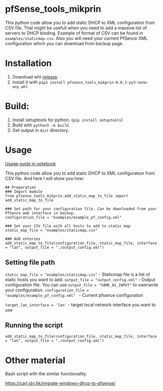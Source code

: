 # pfSense_tools_mikprin
This python code allow you to add static DHCP to XML configuration from CSV file. That might be usefull when you need to add a massive list of servers to DHCP binding. Example of format of CSV can be found in `examples/staticmap.csv`. Also you will need your current PfSence XML configuration which you can download from backup page.

# Installation

1. Download whl  [release](https://github.com/mikprin/pfSense_tools_mikprin/releases).
1. Install it with `pip3 install pfsence_tools_mikprin-0.0.1-py3-none-any.whl`

# Build:
1. Install setuptools for python. (`pip install setuptools`)
1. Build with `python3 -m build`.
1. Get output in `dist` directory.

# Usage

 [Usage guide in notebook](https://github.com/mikprin/pfSense_tools_mikprin/blob/master/guide.ipynb) 

This python code allow you to add static DHCP to XML configuration from CSV file. And here I will show you how:

```
## Preparation
### Import module
from pfsense_tools_mikprin.add_static_map_to_file import add_static_map_to_file

### Set path for your configuration file. Can be downloaded from your PfSence web interface in backup.
configuration_file = "examples/example_pf_config.xml" 

### Set your CSV file with all hosts to add to static map
static_map_file = "examples/staticmap.csv" 

### Add enteries
add_static_map_to_file(configuration_file, static_map_file, interface = "lan", output_file = "./output_config.xml")
```




## Setting file path

`static_map_file = "examples/staticmap.csv"` - Staticmap file is a list of static hosts you want to add.
`output_file = "output_config.xml"` - Output configuration file. You can use `output_file = "SAME_AS_INPUT"` to owerwrite your configuration.
`configuration_file = "examples/example_pf_config.xml" ` - Current pfsence configuration

`target_lan_interface = 'lan'` - target local network interface you want to use

## Running the script

`add_static_map_to_file(configuration_file, static_map_file, interface = "lan", output_file = "./output_config.xml")`



# Other material

Bash script with the similar functionality.

https://carl.idv.hk/migrate-windows-dhcp-to-pfsense/
